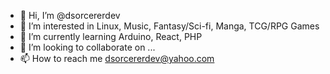 - 👋 Hi, I’m @dsorcererdev
- 👀 I’m interested in Linux, Music, Fantasy/Sci-fi, Manga, TCG/RPG Games
- 🌱 I’m currently learning Arduino, React, PHP
- 💞️ I’m looking to collaborate on ...
- 📫 How to reach me dsorcererdev@yahoo.com

<!---
dsorcererdev/dsorcererdev is a ✨ special ✨ repository because its `README.md` (this file) appears on your GitHub profile.
You can click the Preview link to take a look at your changes.
--->
